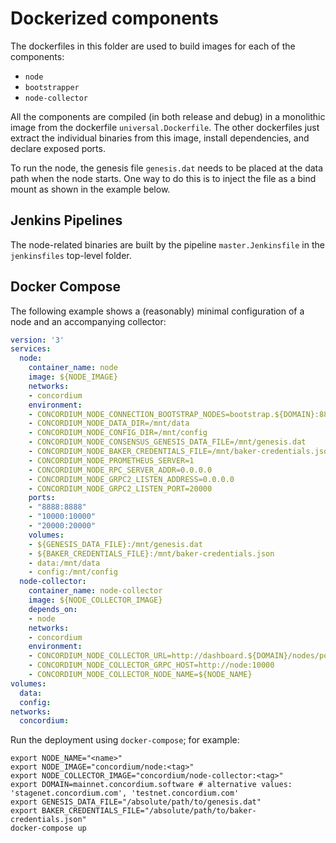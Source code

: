 # Dockerized components

The dockerfiles in this folder are used to build images for each of the components:

- `node`
- `bootstrapper`
- `node-collector`

All the components are compiled (in both release and debug) in a monolithic image from the dockerfile `universal.Dockerfile`.
The other dockerfiles just extract the individual binaries from this image, install dependencies, and declare exposed ports.

To run the node, the genesis file `genesis.dat` needs to be placed at the data path when the node starts.
One way to do this is to inject the file as a bind mount as shown in the example below.

## Jenkins Pipelines

The node-related binaries are built by the pipeline `master.Jenkinsfile` in the `jenkinsfiles` top-level folder.

## Docker Compose

The following example shows a (reasonably) minimal configuration of a node and an accompanying collector:

```yaml
version: '3'
services:
  node:
    container_name: node
    image: ${NODE_IMAGE}
    networks:
    - concordium
    environment:
    - CONCORDIUM_NODE_CONNECTION_BOOTSTRAP_NODES=bootstrap.${DOMAIN}:8888
    - CONCORDIUM_NODE_DATA_DIR=/mnt/data
    - CONCORDIUM_NODE_CONFIG_DIR=/mnt/config
    - CONCORDIUM_NODE_CONSENSUS_GENESIS_DATA_FILE=/mnt/genesis.dat
    - CONCORDIUM_NODE_BAKER_CREDENTIALS_FILE=/mnt/baker-credentials.json
    - CONCORDIUM_NODE_PROMETHEUS_SERVER=1
    - CONCORDIUM_NODE_RPC_SERVER_ADDR=0.0.0.0
    - CONCORDIUM_NODE_GRPC2_LISTEN_ADDRESS=0.0.0.0
    - CONCORDIUM_NODE_GRPC2_LISTEN_PORT=20000
    ports:
    - "8888:8888"
    - "10000:10000"
    - "20000:20000"
    volumes:
    - ${GENESIS_DATA_FILE}:/mnt/genesis.dat
    - ${BAKER_CREDENTIALS_FILE}:/mnt/baker-credentials.json
    - data:/mnt/data
    - config:/mnt/config
  node-collector:
    container_name: node-collector
    image: ${NODE_COLLECTOR_IMAGE}
    depends_on:
    - node
    networks:
    - concordium
    environment:
    - CONCORDIUM_NODE_COLLECTOR_URL=http://dashboard.${DOMAIN}/nodes/post
    - CONCORDIUM_NODE_COLLECTOR_GRPC_HOST=http://node:10000
    - CONCORDIUM_NODE_COLLECTOR_NODE_NAME=${NODE_NAME}
volumes:
  data:
  config:
networks:
  concordium:
```

Run the deployment using `docker-compose`; for example:

```shell
export NODE_NAME="<name>"
export NODE_IMAGE="concordium/node:<tag>"
export NODE_COLLECTOR_IMAGE="concordium/node-collector:<tag>"
export DOMAIN=mainnet.concordium.software # alternative values: 'stagenet.concordium.com', 'testnet.concordium.com'
export GENESIS_DATA_FILE="/absolute/path/to/genesis.dat"
export BAKER_CREDENTIALS_FILE="/absolute/path/to/baker-credentials.json"
docker-compose up
```
